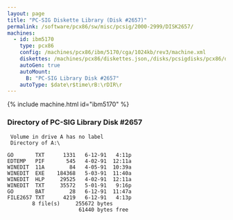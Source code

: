 ```yaml
---
layout: page
title: "PC-SIG Diskette Library (Disk #2657)"
permalink: /software/pcx86/sw/misc/pcsig/2000-2999/DISK2657/
machines:
  - id: ibm5170
    type: pcx86
    config: /machines/pcx86/ibm/5170/cga/1024kb/rev3/machine.xml
    diskettes: /machines/pcx86/diskettes.json,/disks/pcsigdisks/pcx86/diskettes.json
    autoGen: true
    autoMount:
      B: "PC-SIG Library Disk #2657"
    autoType: $date\r$time\rB:\rDIR\r
---
```


{% include machine.html id="ibm5170" %}

### Directory of PC-SIG Library Disk #2657

     Volume in drive A has no label
     Directory of A:\

    GO       TXT      1331   6-12-91   4:11p
    EDTEMP   PIF       545   4-02-91  12:11a
    WINEDIT  11A        84   4-05-91  10:39a
    WINEDIT  EXE    184368   5-03-91  11:40a
    WINEDIT  HLP     29525   4-02-91  12:11a
    WINEDIT  TXT     35572   5-01-91   9:16p
    GO       BAT        28   6-12-91  11:47a
    FILE2657 TXT      4219   6-12-91   4:13p
            8 file(s)     255672 bytes
                           61440 bytes free

